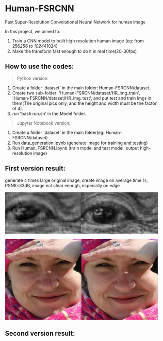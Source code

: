 # Human-FSRCNN
Fast Super-Resolution Convolutional Neural Network for human image

In this project, we aimed to:
  1. Train a CNN model to built high resolution human image (eg: from 256*256 to 1024*41024) 
  2. Make the transform fast enough to do it in real time(20-30fps)


## How to use the codes:
>Python version:
1. Create a folder 'dataset' in the main folder: Human-FSRCNN/dataset.
2. Create two sub-folder: 'Human-FSRCNN/dataset/HR_img_train', 'Human-FSRCNN/dataset/HR_img_test', and put test and train imgs in them(The original pics only, and the height and width must be the factor of 4).
3. run 'bash run.sh' in the Model folder.
>Jupyter Notebook version:
1. Create a folder 'dataset' in the main folder(eg: Human-FSRCNN/dataset).
2. Run data_generation.ipynb (generate image for training and testing)
3. Run Human_FSRCNN.ipynb (train model and test model, output high-resolution image)

## First version result:
generate 4 times large original image, create image on average time:1s, PSNR=33dB, image not clear enough, especially on edge

![comparition](img/0_compare.jpg)

![comparition](img/3_compare.jpg)
   
## Second version result:


